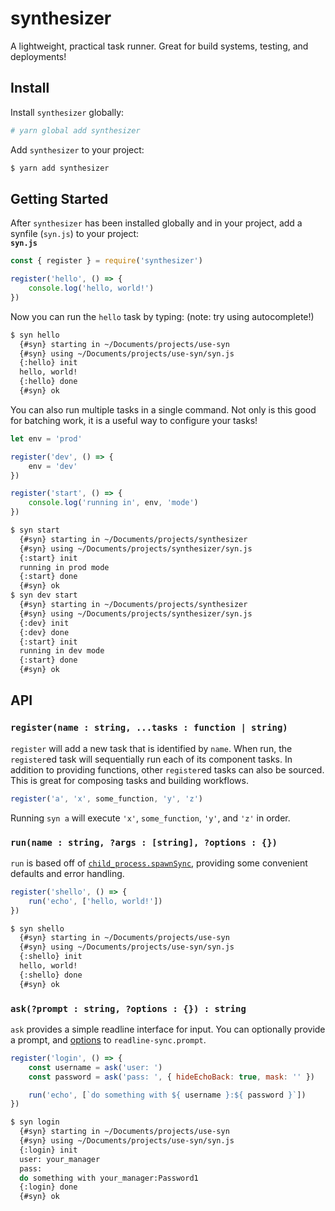 # synthesizer

A lightweight, practical task runner. Great for build systems, testing, and deployments!

## Install

Install `synthesizer` globally:
```sh
# yarn global add synthesizer
```

Add `synthesizer` to your project:
```sh
$ yarn add synthesizer
```

## Getting Started

After `synthesizer` has been installed globally and in your project, add a synfile (`syn.js`) to your project:  
**`syn.js`**
```js
const { register } = require('synthesizer')

register('hello', () => {
	console.log('hello, world!')
})
```

Now you can run the `hello` task by typing: (note: try using autocomplete!)
```sh
$ syn hello
  {#syn} starting in ~/Documents/projects/use-syn
  {#syn} using ~/Documents/projects/use-syn/syn.js
  {:hello} init
  hello, world!
  {:hello} done
  {#syn} ok
```


You can also run multiple tasks in a single command. Not only is this good for batching work, it is a useful way to configure your tasks!

```js
let env = 'prod'

register('dev', () => {
	env = 'dev'
})

register('start', () => {
	console.log('running in', env, 'mode')
})
```

```sh
$ syn start
  {#syn} starting in ~/Documents/projects/synthesizer
  {#syn} using ~/Documents/projects/synthesizer/syn.js
  {:start} init
  running in prod mode
  {:start} done
  {#syn} ok
$ syn dev start
  {#syn} starting in ~/Documents/projects/synthesizer
  {#syn} using ~/Documents/projects/synthesizer/syn.js
  {:dev} init
  {:dev} done
  {:start} init
  running in dev mode
  {:start} done
  {#syn} ok
```

## API

### `register(name : string, ...tasks : function | string)`
`register` will add a new task that is identified by `name`. When run, the `register`ed task will sequentially run each of its component tasks. In addition to providing functions, other `register`ed tasks can also be sourced. This is great for composing tasks and building workflows.

```js
register('a', 'x', some_function, 'y', 'z')
```

Running `syn a` will execute `'x'`, `some_function`, `'y'`, and `'z'` in order.

### `run(name : string, ?args : [string], ?options : {})`
`run` is based off of [`child_process.spawnSync`](https://nodejs.org/docs/latest/api/child_process.html#child_process_child_process_spawnsync_command_args_options), providing some convenient defaults and error handling.

```js
register('shello', () => {
	run('echo', ['hello, world!'])
})
```

```sh
$ syn shello
  {#syn} starting in ~/Documents/projects/use-syn
  {#syn} using ~/Documents/projects/use-syn/syn.js
  {:shello} init
  hello, world!
  {:shello} done
  {#syn} ok
```

### `ask(?prompt : string, ?options : {}) : string`
`ask` provides a simple readline interface for input. You can optionally provide a prompt, and [options](https://github.com/anseki/readline-sync#basic_options) to `readline-sync.prompt`.

```js
register('login', () => {
	const username = ask('user: ')
	const password = ask('pass: ', { hideEchoBack: true, mask: '' })

	run('echo', [`do something with ${ username }:${ password }`])
})
```

```sh
$ syn login
  {#syn} starting in ~/Documents/projects/use-syn
  {#syn} using ~/Documents/projects/use-syn/syn.js
  {:login} init
  user: your_manager
  pass: 
  do something with your_manager:Password1
  {:login} done
  {#syn} ok
```


